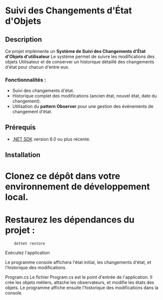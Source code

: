 # Suivi des Changements d'État d'Objets

## Description

Ce projet implémente un **Système de Suivi des Changements d'État d'Objets d'utilisateur** Le système permet de suivre les modifications des objets Utilisateur et de conserver un historique détaillé des changements d'état pour chacun d'entre eux.
### Fonctionnalités :

- Suivi des changements d'état.
- Historique complet des modifications (ancien état, nouvel état, date du changement).
- Utilisation du **pattern Observer** pour une gestion des événements de changement d'état.

## Prérequis

- [.NET SDK](https://dotnet.microsoft.com/download) version 6.0 ou plus récente.

## Installation

# Clonez ce dépôt dans votre environnement de développement local.

# Restaurez les dépendances du projet :

        dotnet restore

Exécutez l'application

Le programme console affichera l'état initial, les changements d'état, et l'historique des modifications.

Program.cs
Le fichier Program.cs est le point d'entrée de l'application. Il crée les objets métiers, attache les observateurs, et modifie les états des objets. Le programme affiche ensuite l'historique des modifications dans la console.
